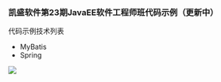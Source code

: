### 凯盛软件第23期JavaEE软件工程师班代码示例（更新中）

代码示例技术列表
+ MyBatis
+ Spring

![](http://wx1.sinaimg.cn/mw690/62772de6ly1fh7nzumpi6j20s00l0q5b.jpg)